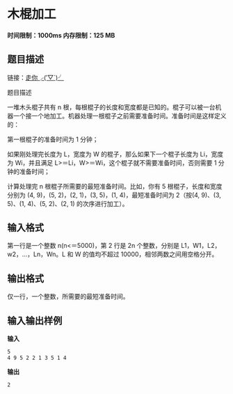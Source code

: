 # 木棍加工

#### 时间限制：1000ms 内存限制：125 MB

题目描述
----

链接：[走你╭(′▽`)╯](https://www.luogu.com.cn/problem/P1233)

题目描述


一堆木头棍子共有 n 根，每根棍子的长度和宽度都是已知的。棍子可以被一台机器一个接一个地加工。机器处理一根棍子之前需要准备时间。准备时间是这样定义的：

第一根棍子的准备时间为 1 分钟；

如果刚处理完长度为 L，宽度为 W 的棍子，那么如果下一个棍子长度为 Li，宽度为 Wi，并且满足 L>＝Li，W>＝Wi，这个棍子就不需要准备时间，否则需要 1 分钟的准备时间；

计算处理完 n 根棍子所需要的最短准备时间。比如，你有 5 根棍子，长度和宽度分别为 (4, 9)，(5, 2)，(2, 1)，(3, 5)，(1, 4)，最短准备时间为 2（按(4, 9)、(3, 5)、(1, 4)、(5, 2)、(2, 1) 的次序进行加工）。

输入格式
----

第一行是一个整数 n(n<＝5000)，第 2 行是 2n 个整数，分别是 L1，W1，L2，w2，…，Ln，Wn。L 和 W 的值均不超过 10000，相邻两数之间用空格分开。

输出格式
----

仅一行，一个整数，所需要的最短准备时间。

输入输出样例
------

**输入**

```
5
4 9 5 2 2 1 3 5 1 4
```

**输出**

```
2
```